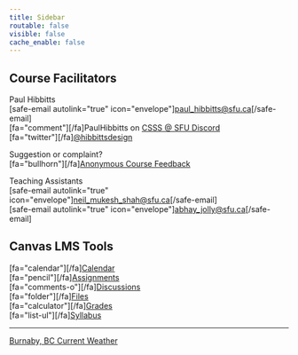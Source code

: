 ```yaml
---
title: Sidebar
routable: false
visible: false
cache_enable: false
---
```


## Course Facilitators
Paul Hibbitts  
[safe-email autolink="true" icon="envelope"]paul_hibbitts@sfu.ca[/safe-email]  
[fa="comment"][/fa]PaulHibbitts on [CSSS @ SFU Discord](https://t.co/GZQUc6iVjS)  
[fa="twitter"][/fa][@hibbittsdesign](https://twitter.com/hibbittsdesign)  

Suggestion or complaint?  
[fa="bullhorn"][/fa][Anonymous Course Feedback](https://www.surveymonkey.ca/r/WD9D6HJ)  

Teaching Assistants  
[safe-email autolink="true" icon="envelope"]neil_mukesh_shah@sfu.ca[/safe-email]  
[safe-email autolink="true" icon="envelope"]abhay_jolly@sfu.ca[/safe-email]  

## Canvas LMS Tools
[fa="calendar"][/fa][Calendar](https://canvas.sfu.ca/calendar)  
[fa="pencil"][/fa][Assignments](https://canvas.sfu.ca/courses/59869/assignments)  
[fa="comments-o"][/fa][Discussions](https://canvas.sfu.ca/courses/59869/discussion_topics)   
[fa="folder"][/fa][Files](https://canvas.sfu.ca/courses/59869/files)   
[fa="calculator"][/fa][Grades](https://canvas.sfu.ca/courses/59869/gradebook)  
[fa="list-ul"][/fa][Syllabus](https://canvas.sfu.ca/courses/59869/assignments/syllabus)  

<hr>

<a class="weatherwidget-io" href="https://forecast7.com/en/49d25n122d98/burnaby/" data-label_1="Burnaby, BC" data-label_2="Current Weather" data-font="Open Sans" data-icons="Climacons" data-mode="Current" data-days="3" data-theme="weather_one" >Burnaby, BC Current Weather</a>
<script>
!function(d,s,id){var js,fjs=d.getElementsByTagName(s)[0];if(!d.getElementById(id)){js=d.createElement(s);js.id=id;js.src='https://weatherwidget.io/js/widget.min.js';fjs.parentNode.insertBefore(js,fjs);}}(document,'script','weatherwidget-io-js');
</script>
